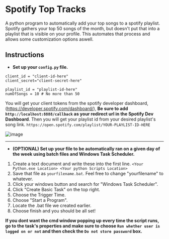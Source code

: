 # Spotify Top Tracks
A python program to automatically add your top songs to a spotify playlist. Spotify gathers your top 50 songs of the month, but doesn't put that into a
playlist that is visible on your profile. This automates that process and allows some customization options aswell.

## Instructions
- **Set up your `config.py` file.**

```
client_id = "client-id-here"
client_secret="client-secret-here"

playlist_id = "playlist-id-here"
numOfSongs = 10 # No more than 50
```

You will get your client tokens from the spotify developer dashboard, (https://developer.spotify.com/dashboard/), **Be sure to add `http://localhost:8888/callback` as your redirect url in the Spotify Dev Dashboard**. Then you will get your playlist id from your
desired playlist's song link. ` https://open.spotify.com/playlist/YOUR-PLAYLIST-ID-HERE `

![image](https://user-images.githubusercontent.com/83687479/187978856-5410bc2f-a31c-4231-9443-7d076d116c67.png)

---

- **(OPTIONAL) Set up your file to be automatically ran on a given day of the week using batch files and Windows Task Scheduler.**

1. Create a text document and write these into the first line. ```<Your Python.exe Location> <Your python Scripts Location>```
2. Save that file as `yourfilename.bat`. Feel free to change "yourfilename" to whatever.
3. Click your windows button and search for "Windows Task Scheduler".
4. Click "Create Basic Task" on the top right.
5. Choose the Trigger Time.
6. Choose "Start a Program".
7. Locate the .bat file we created earlier.
8. Choose finish and you should be all set!

**If you dont want the cmd window popping up every time the script runs, go to the task's properties and make sure to choose `Run whether user is logged on or not`
and then check the `Do not store password` box.**
